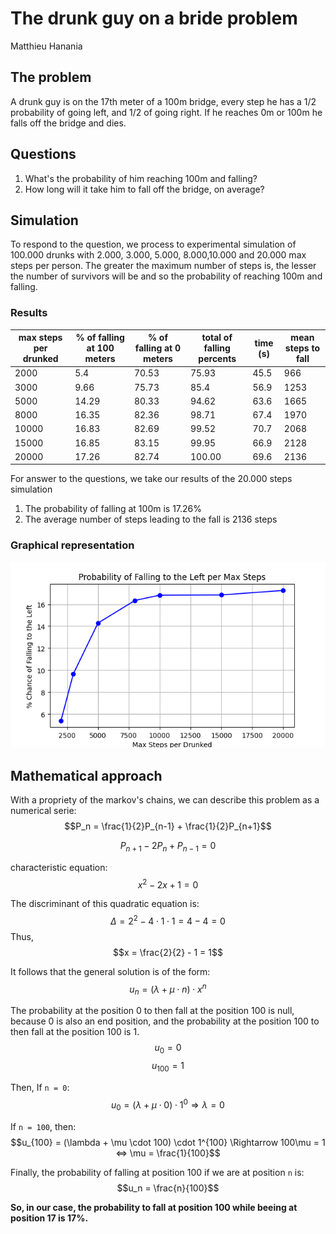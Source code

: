 # The drunk guy on a bride problem

Matthieu Hanania

## The problem
A drunk guy is on the 17th meter of a 100m bridge, every step he has a 1/2 probability of going left, and 1/2 of going right. If he reaches 0m or 100m he falls off the bridge and dies.

## Questions
1) What's the probability of him reaching 100m and falling?
2) How long will it take him to fall off the bridge, on average? 


## Simulation

To respond to the question, we process to experimental simulation of 100.000 drunks with 2.000, 3.000, 5.000, 8.000,10.000 and 20.000 max steps per person.
The greater the maximum number of steps is, the lesser the number of survivors will be and so the probability of reaching 100m and falling.

### Results
| max steps per drunked | % of falling at 100 meters  | % of falling at 0 meters | total of falling percents | time (s) | mean steps to fall |
|-----------------------|---------------------------------|------------------------------------|------------------|----------|-------|
| 2000                  | 5.4                             | 70.53                              | 75.93            | 45.5     |966    |
| 3000                  | 9.66                            | 75.73                              | 85.4             | 56.9     |1253   |
| 5000                  | 14.29                           | 80.33                              | 94.62            | 63.6     |1665   |
| 8000                  | 16.35                           | 82.36                              | 98.71            | 67.4     |1970   |
| 10000                 | 16.83                           | 82.69                              | 99.52            | 70.7     |2068   |
| 15000                 | 16.85                           | 83.15                              | 99.95            | 66.9     |2128   |
| 20000                 | 17.26                           | 82.74                              | 100.00           | 69.6     |2136   |

For answer to the questions, we take our results of the 20.000 steps simulation
1) The probability of falling at 100m is 17.26%
2) The average number of steps leading to the fall is 2136 steps

### Graphical representation
![A graphical representation of %chance of falling to the left per max steps](figure.png)


## Mathematical approach

With a propriety of the markov's chains, we can describe this problem as a numerical serie:
$$P_n = \frac{1}{2}P_{n-1} + \frac{1}{2}P_{n+1}$$

$$P_{n+1} - 2P_n + P_{n-1} =0 $$

characteristic equation:
$$x^2 - 2x + 1 = 0$$

The discriminant of this quadratic equation is:
$$\Delta = 2^2 - 4 \cdot 1 \cdot 1 = 4 - 4 = 0$$
Thus, $$x = \frac{2}{2} - 1 = 1$$

It follows that the general solution is of the form:
$$u_n = (\lambda + \mu \cdot n) \cdot x^n$$

The probability at the position 0 to then fall at the position 100 is null, because 0 is also an end position, and the probability at the position 100 to then fall at the position 100 is 1.
$$u_0 = 0$$ $$u_{100} = 1$$

Then, If `n = 0`:
$$u_0 = (\lambda + \mu \cdot 0) \cdot 1^0 \Rightarrow \lambda = 0$$

If `n = 100`, then:
$$u_{100} = (\lambda + \mu \cdot 100) \cdot 1^{100} \Rightarrow 100\mu = 1 <=> \mu = \frac{1}{100}$$

Finally,  the probability of falling at position 100 if we are at position `n` is:
$$u_n = \frac{n}{100}$$

__So, in our case, the probability to fall at position 100 while beeing at position 17 is 17%.__








